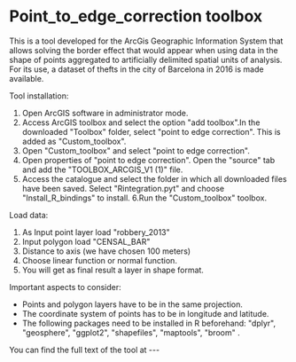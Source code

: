 # Point_to_edge_correction toolbox
This is a tool developed for the ArcGis Geographic Information System that allows solving the border effect that would appear when using data in the shape of points aggregated to artificially delimited spatial units of analysis. For its use, a dataset of thefts in the city of Barcelona in 2016 is made available. 

Tool installation:
1. Open ArcGIS software in administrator mode. 
2. Access ArcGIS toolbox and select the option "add toolbox".In the downloaded "Toolbox" folder, select "point to edge correction". This is added as "Custom_toolbox". 
3. Open "Custom_toolbox" and select "point to edge correction".
4. Open properties of "point to edge correction". Open the "source" tab and add the "TOOLBOX_ARCGIS_V1 (1)" file. 
5. Access the catalogue and select the folder in which all downloaded files have been saved. Select "Rintegration.pyt" and choose "Install_R_bindings" to install. 
6.Run the "Custom_toolbox" toolbox.

Load data:
1. As Input point layer load "robbery_2013"
2. Input polygon load "CENSAL_BAR"
3. Distance to axis (we have chosen 100 meters)
4. Choose linear function or normal function.
5. You will get as final result a layer in shape format. 

Important aspects to consider:
- Points and polygon layers have to be in the same projection.
- The coordinate system of points has to be in longitude and latitude. 
- The following packages need to be installed in R beforehand: "dplyr", "geosphere", "ggplot2",  "shapefiles", "maptools", "broom" .

You can find the full text of the tool at ---
